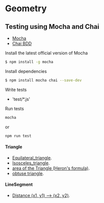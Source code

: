 # Geometry

## Testing using Mocha and Chai

- [Mocha](https://mochajs.org/)
- [Chai BDD](http://chaijs.com/api/bdd/)

Install the latest official version of Mocha

```bash
$ npm install -g mocha
```

Install dependencies

```bash
$ npm install mocha chai --save-dev
```

Write tests

- 'test/*.js'

Run tests

```bash
mocha
```

or

```bash
npm run test
```

#### Triangle

* [Equilateral_triangle](http://en.wikipedia.org/wiki/Equilateral_triangle).
* [Isosceles_triangle](http://en.wikipedia.org/wiki/Isosceles_triangle#By_relative_lengths_of_sides).
* [area of the Triangle (Heron's formula)](http://en.wikipedia.org/wiki/Heron%27s_formula).
* [obtuse triangle](http://en.wikipedia.org/wiki/Isosceles_triangle#By_internal_angles).

#### LineSegment

* [Distance (x1, y1) --> (x2, y2)](http://en.wikipedia.org/wiki/Pythagorean_theorem).
